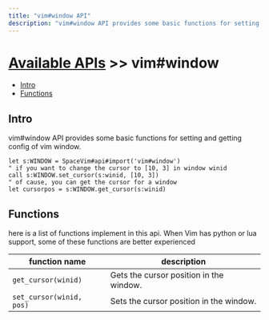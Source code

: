 ```yaml
---
title: "vim#window API"
description: "vim#window API provides some basic functions for setting and getting config of vim window."
---
```


# [Available APIs](../../) >> vim#window

<!-- vim-markdown-toc GFM -->

- [Intro](#intro)
- [Functions](#functions)

<!-- vim-markdown-toc -->

## Intro

vim#window API provides some basic functions for setting and getting config of vim window.

```vim
let s:WINDOW = SpaceVim#api#import('vim#window')
" if you want to change the cursor to [10, 3] in window winid
call s:WINDOW.set_cursor(s:winid, [10, 3])
" of cause, you can get the cursor for a window
let cursorpos = s:WINDOW.get_cursor(s:winid)
```

## Functions

here is a list of functions implement in this api. When Vim has python or lua support,
some of these functions are better experienced

| function name            | description                             |
| ------------------------ | --------------------------------------- |
| `get_cursor(winid)`      | Gets the cursor position in the window. |
| `set_cursor(winid, pos)` | Sets the cursor position in the window. |
